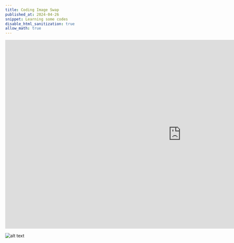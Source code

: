```yaml
---
title: Coding Image Swap
published_at: 2024-04-26
snippet: Learning some codes 
disable_html_sanitization: true
allow_math: true
---
```


<iframe width="1124" height="604" src="https://www.youtube.com/embed/vbnz6HGQMS0" title="Swapping Icon" frameborder="0" allow="accelerometer; autoplay; clipboard-write; encrypted-media; gyroscope; picture-in-picture; web-share" referrerpolicy="strict-origin-when-cross-origin" allowfullscreen></iframe>

![alt text](Png4/ErrorIdentifier.png)
